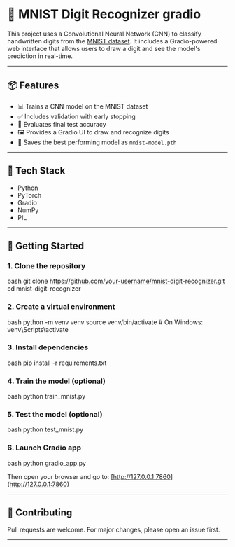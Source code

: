 # 🧠 MNIST Digit Recognizer gradio

This project uses a Convolutional Neural Network (CNN) to classify handwritten digits from the [MNIST dataset](http://yann.lecun.com/exdb/mnist/). It includes a Gradio-powered web interface that allows users to draw a digit and see the model's prediction in real-time.

---

## 📦 Features

- 📊 Trains a CNN model on the MNIST dataset  
- ✅ Includes validation with early stopping  
- 🧪 Evaluates final test accuracy  
- 🖼️ Provides a Gradio UI to draw and recognize digits  
- 💾 Saves the best performing model as `mnist-model.pth`

---

## 🧰 Tech Stack

- Python  
- PyTorch  
- Gradio  
- NumPy  
- PIL

---

## 🚀 Getting Started

### 1. Clone the repository

bash
git clone https://github.com/your-username/mnist-digit-recognizer.git
cd mnist-digit-recognizer


### 2. Create a virtual environment

bash
python -m venv venv
source venv/bin/activate  # On Windows: venv\Scripts\activate


### 3. Install dependencies

bash
pip install -r requirements.txt


### 4. Train the model (optional)

bash
python train_mnist.py


### 5. Test the model (optional)

bash
python test_mnist.py


### 6. Launch Gradio app

bash
python gradio_app.py


Then open your browser and go to: [http://127.0.0.1:7860](http://127.0.0.1:7860)

---

## 🤝 Contributing

Pull requests are welcome. For major changes, please open an issue first.

---


